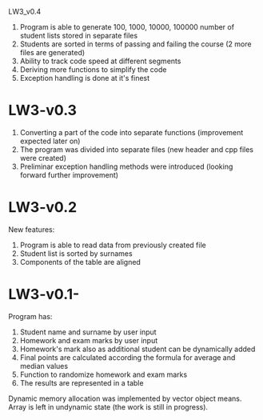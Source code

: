 LW3_v0.4

1) Program is able to generate 100, 1000, 10000, 100000 number of student lists stored in separate files 
2) Students are sorted in terms of passing and failing the course (2 more files are generated)
3) Ability to track code speed at different segments
4) Deriving more functions to simplify the code
5) Exception handling is done at it's finest


# LW3-v0.3

1) Converting a part of the code into separate functions (improvement expected later on)
2) The program was divided into separate files (new header and cpp files were created)
3) Preliminar exception handling methods were introduced (looking forward further improvement)


# LW3-v0.2

New features:
1) Program is able to read data from previously created file
2) Student list is sorted by surnames 
3) Components of the table are aligned

# LW3-v0.1-

Program has:
1) Student name and surname by user input
2) Homework and exam marks by user input
3) Homework's mark also as additional student can be dynamically added
4) Final points are calculated according the formula for average and median values 
5) Function to randomize homework and exam marks
6) The results are represented in a table

Dynamic memory allocation was implemented by vector object means. Array is left in undynamic state (the work is still in progress).

